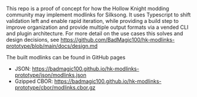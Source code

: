 This repo is a proof of concept for how the Hollow Knight
modding community may implement modlinks for Silksong.
It uses Typescript to shift validation left and enable
rapid iteration, while providing a build step to improve
organization and provide multiple output formats via a
vended CLI and plugin architecture. For more detail on the
use cases this solves and design decisions, see 
https://github.com/BadMagic100/hk-modlinks-prototype/blob/main/docs/design.md

The built modlinks can be found in GitHub pages 
* JSON: https://badmagic100.github.io/hk-modlinks-prototype/json/modlinks.json
* Gzipped CBOR: https://badmagic100.github.io/hk-modlinks-prototype/cbor/modlinks.cbor.gz
